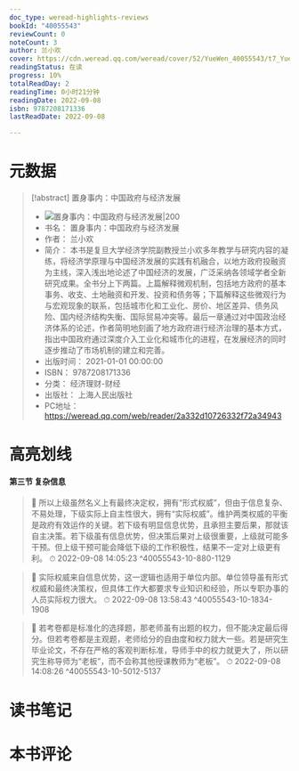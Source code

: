 ```yaml
---
doc_type: weread-highlights-reviews
bookId: "40055543"
reviewCount: 0
noteCount: 3
author: 兰小欢
cover: https://cdn.weread.qq.com/weread/cover/52/YueWen_40055543/t7_YueWen_40055543.jpg
readingStatus: 在读
progress: 10%
totalReadDay: 2
readingTime: 0小时21分钟
readingDate: 2022-09-08
isbn: 9787208171336
lastReadDate: 2022-09-08

---
```

# 元数据
> [!abstract] 置身事内：中国政府与经济发展
> - ![ 置身事内：中国政府与经济发展|200](https://cdn.weread.qq.com/weread/cover/52/YueWen_40055543/t7_YueWen_40055543.jpg)
> - 书名： 置身事内：中国政府与经济发展
> - 作者： 兰小欢
> - 简介： 本书是复旦大学经济学院副教授兰小欢多年教学与研究内容的凝练，将经济学原理与中国经济发展的实践有机融合，以地方政府投融资为主线，深入浅出地论述了中国经济的发展，广泛采纳各领域学者全新研究成果。全书分上下两篇。上篇解释微观机制，包括地方政府的基本事务、收支、土地融资和开发、投资和债务等；下篇解释这些微观行为与宏观现象的联系，包括城市化和工业化、房价、地区差异、债务风险、国内经济结构失衡、国际贸易冲突等。最后一章通过对中国政治经济体系的论述，作者简明地刻画了地方政府进行经济治理的基本方式，指出中国政府通过深度介入工业化和城市化的进程，在发展经济的同时逐步推动了市场机制的建立和完善。
> - 出版时间： 2021-01-01 00:00:00
> - ISBN： 9787208171336
> - 分类： 经济理财-财经
> - 出版社： 上海人民出版社
> - PC地址：https://weread.qq.com/web/reader/2a332d10726332f72a34943

# 高亮划线

#### 第三节 复杂信息

> 📌 所以上级虽然名义上有最终决定权，拥有“形式权威”，但由于信息复杂、不易处理，下级实际上自主性很大，拥有“实际权威”。维护两类权威的平衡是政府有效运作的关键。若下级有明显信息优势，且承担主要后果，那就该自主决策。若下级虽有信息优势，但决策后果对上级很重要，上级就可能多干预。但上级干预可能会降低下级的工作积极性，结果不一定对上级更有利。 
> ⏱ 2022-09-08 14:05:23 ^40055543-10-880-1129

> 📌 实际权威来自信息优势，这一逻辑也适用于单位内部。单位领导虽有形式权威和最终决策权，但具体工作大都要求专业知识和经验，所以专职办事的人员实际权力很大。 
> ⏱ 2022-09-08 13:58:43 ^40055543-10-1834-1908

> 📌 若考卷都是标准化的选择题，那老师虽有出题的权力，但不能决定最后得分。但若考卷都是主观题，老师给分的自由度和权力就大一些。若是研究生毕业论文，不存在严格的客观判断标准，导师手中的权力就更大了，所以研究生称导师为“老板”，而不会称其他授课教师为“老板”。 
> ⏱ 2022-09-08 14:08:26 ^40055543-10-5012-5137

# 读书笔记

# 本书评论


